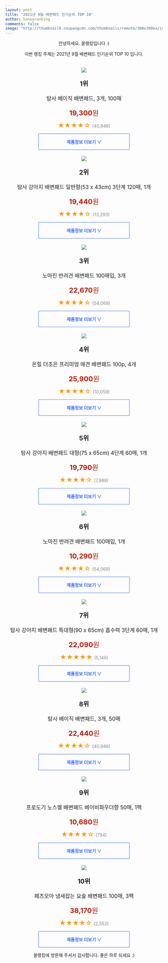 ```yaml
--- 
layout: post 
title: "2021년 9월 배변패드 인기순위 TOP 10" 
author: honeyranking 
comments: false 
image: "http://thumbnail8.coupangcdn.com/thumbnails/remote/300x300ex/image/retail/images/68353821176006-41484cc7-0215-4b3c-8c7f-6336409b187b.jpg" 
--- 
```

<p style="text-align: center;">안녕하세요. 꿀랭킹입니다 :)</p> <p style="text-align: center;">이번 랭킹 주제는 2021년 9월 배변패드 인기순위 TOP 10 입니다.</p><center><img src="http://thumbnail8.coupangcdn.com/thumbnails/remote/300x300ex/image/retail/images/68353821176006-41484cc7-0215-4b3c-8c7f-6336409b187b.jpg" style="margin-top:20px" /></center> <p style="text-align: center; font-size: 20px"><b>1위</b></p> <p style="text-align: center; font-size: 17px">탐사 베이직 배변패드, 3개, 100매</p> <p style="text-align: center;"><span style="color: #b61800; font-size: 22px;"><b>19,300</b>원</span></p> <p style="text-align: center;"><span style="color: #ff9600; font-size: 20px;">★★★★☆ </span><span style="color: #878787;">(40,946)</span></p> <center><a href="https://coupa.ng/b7BarJ"> <div style="font-size: 14px; display: inline-block; padding: 15px 90px; color: #346aff; border-radius: 2px; border: 1px solid #346aff; cursor: pointer;"><b>제품정보 더보기 &or;</b></div> </a></center><center><img src="http://thumbnail8.coupangcdn.com/thumbnails/remote/300x300ex/image/retail/images/157931820871764-476db356-b487-4ac7-a3f8-1f1028abf20e.jpg" style="margin-top:20px" /></center> <p style="text-align: center; font-size: 20px"><b>2위</b></p> <p style="text-align: center; font-size: 17px">탐사 강아지 배변패드 일반형(53 x 43cm) 3단계 120매, 1개</p> <p style="text-align: center;"><span style="color: #b61800; font-size: 22px;"><b>19,440</b>원</span></p> <p style="text-align: center;"><span style="color: #ff9600; font-size: 20px;">★★★★☆ </span><span style="color: #878787;">(13,293)</span></p> <center><a href="https://coupa.ng/b7BarK"> <div style="font-size: 14px; display: inline-block; padding: 15px 90px; color: #346aff; border-radius: 2px; border: 1px solid #346aff; cursor: pointer;"><b>제품정보 더보기 &or;</b></div> </a></center><center><img src="http://thumbnail7.coupangcdn.com/thumbnails/remote/300x300ex/image/product/image/vendoritem/2018/08/16/3191197777/4e321fe2-c386-46a0-85ae-82e4ca574568.jpg" style="margin-top:20px" /></center> <p style="text-align: center; font-size: 20px"><b>3위</b></p> <p style="text-align: center; font-size: 17px">노마진 반려견 배변패드 100매입, 3개</p> <p style="text-align: center;"><span style="color: #b61800; font-size: 22px;"><b>22,670</b>원</span></p> <p style="text-align: center;"><span style="color: #ff9600; font-size: 20px;">★★★★☆ </span><span style="color: #878787;">(54,069)</span></p> <center><a href="https://coupa.ng/b7BarM"> <div style="font-size: 14px; display: inline-block; padding: 15px 90px; color: #346aff; border-radius: 2px; border: 1px solid #346aff; cursor: pointer;"><b>제품정보 더보기 &or;</b></div> </a></center><center><img src="http://thumbnail9.coupangcdn.com/thumbnails/remote/300x300ex/image/retail/images/249118267435519-346d320c-3ee7-45ce-b6cb-8585df264272.png" style="margin-top:20px" /></center> <p style="text-align: center; font-size: 20px"><b>4위</b></p> <p style="text-align: center; font-size: 17px">온힐 더조은 프리미엄 애견 배변패드 100p, 4개</p> <p style="text-align: center;"><span style="color: #b61800; font-size: 22px;"><b>25,900</b>원</span></p> <p style="text-align: center;"><span style="color: #ff9600; font-size: 20px;">★★★★☆ </span><span style="color: #878787;">(10,059)</span></p> <center><a href="https://coupa.ng/b7BarN"> <div style="font-size: 14px; display: inline-block; padding: 15px 90px; color: #346aff; border-radius: 2px; border: 1px solid #346aff; cursor: pointer;"><b>제품정보 더보기 &or;</b></div> </a></center><center><img src="http://thumbnail8.coupangcdn.com/thumbnails/remote/300x300ex/image/retail/images/161596509343282-2928c3af-3635-49b0-9a2a-fdec31ec530a.jpg" style="margin-top:20px" /></center> <p style="text-align: center; font-size: 20px"><b>5위</b></p> <p style="text-align: center; font-size: 17px">탐사 강아지 배변패드 대형(75 x 65cm) 4단계 60매, 1개</p> <p style="text-align: center;"><span style="color: #b61800; font-size: 22px;"><b>19,790</b>원</span></p> <p style="text-align: center;"><span style="color: #ff9600; font-size: 20px;">★★★★☆ </span><span style="color: #878787;">(7,988)</span></p> <center><a href="https://coupa.ng/b7BarO"> <div style="font-size: 14px; display: inline-block; padding: 15px 90px; color: #346aff; border-radius: 2px; border: 1px solid #346aff; cursor: pointer;"><b>제품정보 더보기 &or;</b></div> </a></center><center><img src="http://thumbnail7.coupangcdn.com/thumbnails/remote/300x300ex/image/retail/images/8350199610557-4c4d3a37-ea1d-43c2-bbe7-17f6d6f09e03.jpg" style="margin-top:20px" /></center> <p style="text-align: center; font-size: 20px"><b>6위</b></p> <p style="text-align: center; font-size: 17px">노마진 반려견 배변패드 100매입, 1개</p> <p style="text-align: center;"><span style="color: #b61800; font-size: 22px;"><b>10,290</b>원</span></p> <p style="text-align: center;"><span style="color: #ff9600; font-size: 20px;">★★★★☆ </span><span style="color: #878787;">(54,069)</span></p> <center><a href="https://coupa.ng/b7BarP"> <div style="font-size: 14px; display: inline-block; padding: 15px 90px; color: #346aff; border-radius: 2px; border: 1px solid #346aff; cursor: pointer;"><b>제품정보 더보기 &or;</b></div> </a></center><center><img src="http://thumbnail7.coupangcdn.com/thumbnails/remote/300x300ex/image/retail/images/161666683552990-90bc2568-ad24-4c30-9315-0d5d09e87199.jpg" style="margin-top:20px" /></center> <p style="text-align: center; font-size: 20px"><b>7위</b></p> <p style="text-align: center; font-size: 17px">탐사 강아지 배변패드 특대형(90 x 65cm) 흡수력 3단계 60매, 1개</p> <p style="text-align: center;"><span style="color: #b61800; font-size: 22px;"><b>22,090</b>원</span></p> <p style="text-align: center;"><span style="color: #ff9600; font-size: 20px;">★★★★★ </span><span style="color: #878787;">(5,146)</span></p> <center><a href="https://coupa.ng/b7BarQ"> <div style="font-size: 14px; display: inline-block; padding: 15px 90px; color: #346aff; border-radius: 2px; border: 1px solid #346aff; cursor: pointer;"><b>제품정보 더보기 &or;</b></div> </a></center><center><img src="http://thumbnail6.coupangcdn.com/thumbnails/remote/300x300ex/image/retail/images/68407627511844-35cb6b3d-ba18-4a5d-80a4-230ffa81a30e.jpg" style="margin-top:20px" /></center> <p style="text-align: center; font-size: 20px"><b>8위</b></p> <p style="text-align: center; font-size: 17px">탐사 베이직 배변패드, 3개, 50매</p> <p style="text-align: center;"><span style="color: #b61800; font-size: 22px;"><b>22,440</b>원</span></p> <p style="text-align: center;"><span style="color: #ff9600; font-size: 20px;">★★★★☆ </span><span style="color: #878787;">(40,946)</span></p> <center><a href="https://coupa.ng/b7BarR"> <div style="font-size: 14px; display: inline-block; padding: 15px 90px; color: #346aff; border-radius: 2px; border: 1px solid #346aff; cursor: pointer;"><b>제품정보 더보기 &or;</b></div> </a></center><center><img src="http://thumbnail9.coupangcdn.com/thumbnails/remote/300x300ex/image/product/image/vendoritem/2019/08/05/4291918631/50b5ba4f-2a6d-401f-a929-d63b9c6f8d86.jpg" style="margin-top:20px" /></center> <p style="text-align: center; font-size: 20px"><b>9위</b></p> <p style="text-align: center; font-size: 17px">프로도기 노스멜 배변패드 베이비파우더향 50매, 1팩</p> <p style="text-align: center;"><span style="color: #b61800; font-size: 22px;"><b>10,680</b>원</span></p> <p style="text-align: center;"><span style="color: #ff9600; font-size: 20px;">★★★★☆ </span><span style="color: #878787;">(794)</span></p> <center><a href="https://coupa.ng/b7BarS"> <div style="font-size: 14px; display: inline-block; padding: 15px 90px; color: #346aff; border-radius: 2px; border: 1px solid #346aff; cursor: pointer;"><b>제품정보 더보기 &or;</b></div> </a></center><center><img src="http://thumbnail7.coupangcdn.com/thumbnails/remote/300x300ex/image/retail/images/1101216297939954-7a3138d8-071a-46ad-9c84-d00697a99664.jpg" style="margin-top:20px" /></center> <p style="text-align: center; font-size: 20px"><b>10위</b></p> <p style="text-align: center; font-size: 17px">페츠모아 냄새잡는 요술 배변패드 100매, 3팩</p> <p style="text-align: center;"><span style="color: #b61800; font-size: 22px;"><b>38,170</b>원</span></p> <p style="text-align: center;"><span style="color: #ff9600; font-size: 20px;">★★★★☆ </span><span style="color: #878787;">(2,552)</span></p> <center><a href="https://coupa.ng/b7BarT"> <div style="font-size: 14px; display: inline-block; padding: 15px 90px; color: #346aff; border-radius: 2px; border: 1px solid #346aff; cursor: pointer;"><b>제품정보 더보기 &or;</b></div> </a></center> <p style="text-align: center;">꿀랭킹에 방문해 주셔서 감사합니다. 좋은 하루 되세요 :)</p>

